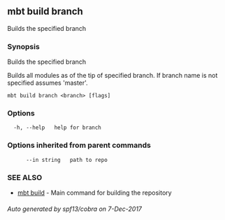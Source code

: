 ## mbt build branch

Builds the specified branch

### Synopsis


Builds the specified branch

Builds all modules as of the tip of specified branch.
If branch name is not specified assumes 'master'.



```
mbt build branch <branch> [flags]
```

### Options

```
  -h, --help   help for branch
```

### Options inherited from parent commands

```
      --in string   path to repo
```

### SEE ALSO
* [mbt build](mbt_build.md)	 - Main command for building the repository

###### Auto generated by spf13/cobra on 7-Dec-2017
